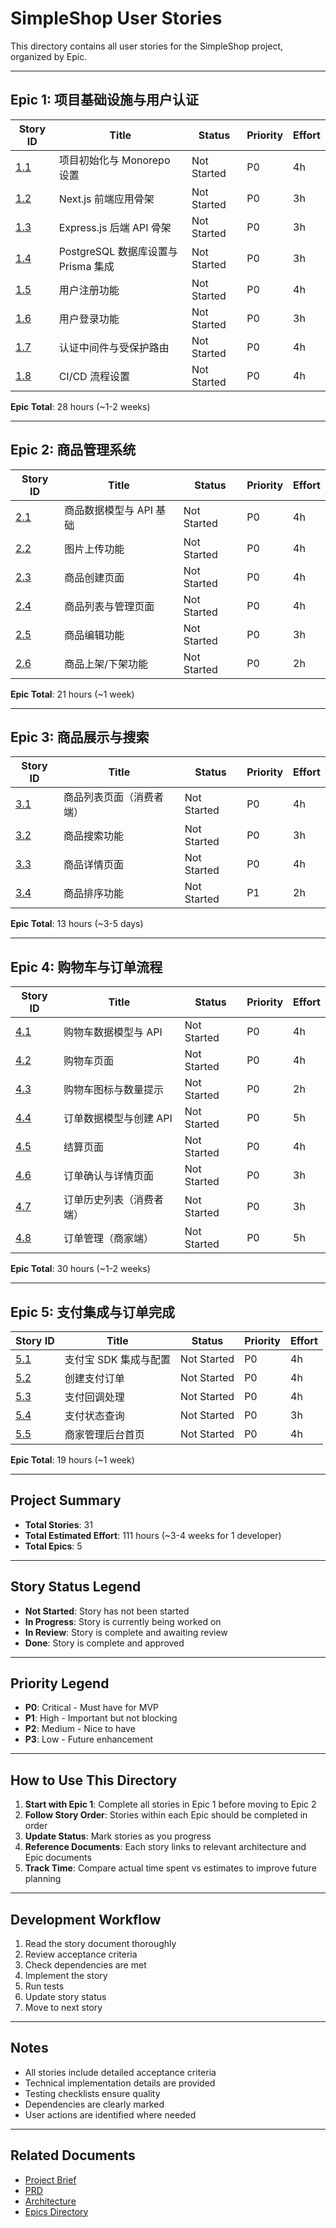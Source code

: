 # SimpleShop User Stories

This directory contains all user stories for the SimpleShop project, organized by Epic.

---

## Epic 1: 项目基础设施与用户认证

| Story ID | Title | Status | Priority | Effort |
|----------|-------|--------|----------|--------|
| [1.1](./story-1.1-project-init.md) | 项目初始化与 Monorepo 设置 | Not Started | P0 | 4h |
| [1.2](./story-1.2-nextjs-setup.md) | Next.js 前端应用骨架 | Not Started | P0 | 3h |
| [1.3](./story-1.3-express-setup.md) | Express.js 后端 API 骨架 | Not Started | P0 | 3h |
| [1.4](./story-1.4-database-setup.md) | PostgreSQL 数据库设置与 Prisma 集成 | Not Started | P0 | 3h |
| [1.5](./story-1.5-user-registration.md) | 用户注册功能 | Not Started | P0 | 4h |
| [1.6](./story-1.6-user-login.md) | 用户登录功能 | Not Started | P0 | 3h |
| [1.7](./story-1.7-auth-middleware.md) | 认证中间件与受保护路由 | Not Started | P0 | 4h |
| [1.8](./story-1.8-cicd-setup.md) | CI/CD 流程设置 | Not Started | P0 | 4h |

**Epic Total**: 28 hours (~1-2 weeks)

---

## Epic 2: 商品管理系统

| Story ID | Title | Status | Priority | Effort |
|----------|-------|--------|----------|--------|
| [2.1](./story-2.1-product-model-api.md) | 商品数据模型与 API 基础 | Not Started | P0 | 4h |
| [2.2](./story-2.2-image-upload.md) | 图片上传功能 | Not Started | P0 | 4h |
| [2.3](./story-2.3-product-create.md) | 商品创建页面 | Not Started | P0 | 4h |
| [2.4](./story-2.4-product-list.md) | 商品列表与管理页面 | Not Started | P0 | 4h |
| [2.5](./story-2.5-product-edit.md) | 商品编辑功能 | Not Started | P0 | 3h |
| [2.6](./story-2.6-product-status.md) | 商品上架/下架功能 | Not Started | P0 | 2h |

**Epic Total**: 21 hours (~1 week)

---

## Epic 3: 商品展示与搜索

| Story ID | Title | Status | Priority | Effort |
|----------|-------|--------|----------|--------|
| [3.1](./story-3.1-product-list-customer.md) | 商品列表页面（消费者端） | Not Started | P0 | 4h |
| [3.2](./story-3.2-product-search.md) | 商品搜索功能 | Not Started | P0 | 3h |
| [3.3](./story-3.3-product-detail.md) | 商品详情页面 | Not Started | P0 | 4h |
| [3.4](./story-3.4-product-sort.md) | 商品排序功能 | Not Started | P1 | 2h |

**Epic Total**: 13 hours (~3-5 days)

---

## Epic 4: 购物车与订单流程

| Story ID | Title | Status | Priority | Effort |
|----------|-------|--------|----------|--------|
| [4.1](./story-4.1-cart-model-api.md) | 购物车数据模型与 API | Not Started | P0 | 4h |
| [4.2](./story-4.2-cart-page.md) | 购物车页面 | Not Started | P0 | 4h |
| [4.3](./story-4.3-cart-icon.md) | 购物车图标与数量提示 | Not Started | P0 | 2h |
| [4.4](./story-4.4-order-model-api.md) | 订单数据模型与创建 API | Not Started | P0 | 5h |
| [4.5](./story-4.5-checkout-page.md) | 结算页面 | Not Started | P0 | 4h |
| [4.6](./story-4.6-order-confirmation.md) | 订单确认与详情页面 | Not Started | P0 | 3h |
| [4.7](./story-4.7-order-history.md) | 订单历史列表（消费者端） | Not Started | P0 | 3h |
| [4.8](./story-4.8-merchant-orders.md) | 订单管理（商家端） | Not Started | P0 | 5h |

**Epic Total**: 30 hours (~1-2 weeks)

---

## Epic 5: 支付集成与订单完成

| Story ID | Title | Status | Priority | Effort |
|----------|-------|--------|----------|--------|
| [5.1](./story-5.1-payment-sdk.md) | 支付宝 SDK 集成与配置 | Not Started | P0 | 4h |
| [5.2](./story-5.2-payment-create.md) | 创建支付订单 | Not Started | P0 | 4h |
| [5.3](./story-5.3-payment-callback.md) | 支付回调处理 | Not Started | P0 | 4h |
| [5.4](./story-5.4-payment-status.md) | 支付状态查询 | Not Started | P0 | 3h |
| [5.5](./story-5.5-merchant-dashboard.md) | 商家管理后台首页 | Not Started | P0 | 4h |

**Epic Total**: 19 hours (~1 week)

---

## Project Summary

- **Total Stories**: 31
- **Total Estimated Effort**: 111 hours (~3-4 weeks for 1 developer)
- **Total Epics**: 5

---

## Story Status Legend

- **Not Started**: Story has not been started
- **In Progress**: Story is currently being worked on
- **In Review**: Story is complete and awaiting review
- **Done**: Story is complete and approved

---

## Priority Legend

- **P0**: Critical - Must have for MVP
- **P1**: High - Important but not blocking
- **P2**: Medium - Nice to have
- **P3**: Low - Future enhancement

---

## How to Use This Directory

1. **Start with Epic 1**: Complete all stories in Epic 1 before moving to Epic 2
2. **Follow Story Order**: Stories within each Epic should be completed in order
3. **Update Status**: Mark stories as you progress
4. **Reference Documents**: Each story links to relevant architecture and Epic documents
5. **Track Time**: Compare actual time spent vs estimates to improve future planning

---

## Development Workflow

1. Read the story document thoroughly
2. Review acceptance criteria
3. Check dependencies are met
4. Implement the story
5. Run tests
6. Update story status
7. Move to next story

---

## Notes

- All stories include detailed acceptance criteria
- Technical implementation details are provided
- Testing checklists ensure quality
- Dependencies are clearly marked
- User actions are identified where needed

---

## Related Documents

- [Project Brief](../brief.md)
- [PRD](../simpleshop-prd.md)
- [Architecture](../simpleshop-architecture.md)
- [Epics Directory](../epics/)

